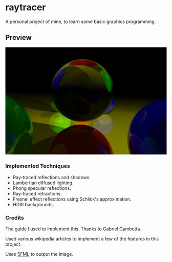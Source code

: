 # raytracer
A personal project of mine, to learn some basic graphics programming. 

## Preview
![Refraction Test Image](https://raw.githubusercontent.com/pranavaathrey/raytracer/refs/heads/main/renders/refraction_test.png)

### Implemented Techniques
- Ray-traced reflections and shadows.
- Lambertian diffused lighting.
- Phong specular reflections.
- Ray-traced refractions.
- Fresnel effect reflections using Schlick's approximation.
- HDRI backgrounds.

### Credits
The [guide](https://gabrielgambetta.com/computer-graphics-from-scratch) I used to implement this. Thanks to Gabriel Gambetta.

Used various wikipedia articles to implement a few of the features in this project.

Uses [SFML](https://www.sfml-dev.org/) to output the image.
